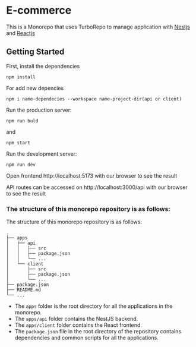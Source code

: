 # E-commerce

This is a Monorepo that uses TurboRepo to manage application with [Nestjs](https://docs.nestjs.com/) and [Reactjs](https://react.dev/)

## Getting Started

First, install the dependencies

```
npm install
```

For add new depencies

```
npm i name-dependecies --workspace name-project-dir(api or client)
```

Run the production server:
```
npm run buld
```
and
```
npm start
```


Run the development server: 

```
npm run dev
```

Open frontend http://localhost:5173 with our browser to see the result

API routes can be accessed on http://localhost:3000/api with our browser to see the result

### The structure of this monorepo repository is as follows:

The structure of this monorepo repository is as follows:

```
.
├── apps
│   ├── api
│   │   ├── src
│   │   ├── package.json
│   │   └── ...
│   └── client
│       ├── src
│       ├── package.json
│       └── ...
├── package.json
├── README.md
└── ...
```

- The `apps` folder is the root directory for all the applications in the monorepo.
- The `apps/api` folder contains the NestJS backend.
- The `apps/client` folder contains the React frontend.
- The `package.json` file in the root directory of the repository contains dependencies and common scripts for all the applications.


